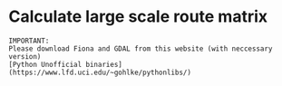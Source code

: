 # Calculate large scale route matrix

```console
IMPORTANT: 
Please download Fiona and GDAL from this website (with neccessary version)
[Python Unofficial binaries](https://www.lfd.uci.edu/~gohlke/pythonlibs/)
```
